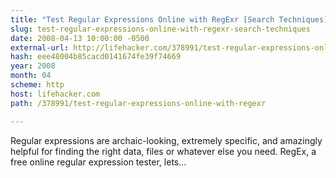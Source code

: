```yaml
---
title: "Test Regular Expressions Online with RegExr [Search Techniques]"
slug: test-regular-expressions-online-with-regexr-search-techniques
date: 2008-04-13 10:00:00 -0500
external-url: http://lifehacker.com/378991/test-regular-expressions-online-with-regexr
hash: eee48004b85cacd0141674fe39f74669
year: 2008
month: 04
scheme: http
host: lifehacker.com
path: /378991/test-regular-expressions-online-with-regexr

---
```


Regular expressions are archaic-looking, extremely specific, and amazingly helpful for finding the right data, files or whatever else you need. RegEx, a free online regular expression tester, lets...
